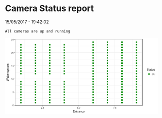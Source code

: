 Camera Status report
================
15/05/2017 - 19:42:02

    All cameras are up and running

![](camreport_files/figure-markdown_github/unnamed-chunk-2-1.png)
